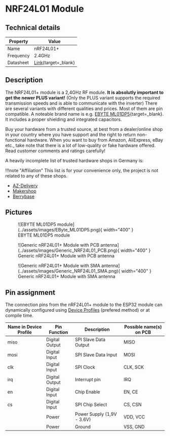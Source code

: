 # NRF24L01 Module

## Technical details

| Property | Value |
| ---- | ---------- |
| Name | nRF24L01+ |
| Frequency | 2.4GHz |
| Datasheet | [Link](https://www.sparkfun.com/datasheets/Components/SMD/nRF24L01Pluss_Preliminary_Product_Specification_v1_0.pdf){target=_blank} |

## Description

The NRF24L01+ module is a 2,4GHz RF module. **It is absolutly important to get the newer PLUS variant!** (Only the PLUS variant supports the required transmission speeds and is able to communicate with the inverter)
There are several variants with different qualities and prices. Most of them are pin compatible. A noteable brand name is e.g. [EBYTE ML01DP5](https://www.ebyte.com/en/pdf-down.aspx?id=1136){target=_blank}. It includes a proper shielding and integrated capacitors.

Buy your hardware from a trusted source, at best from a dealer/online shop in your country where you have support and the right to return non-functional hardware.
When you want to buy from Amazon, AliExpress, eBay etc., take note that there is a lot of low-quality or fake hardware offered. Read customer comments and ratings carefully!

A heavily incomplete list of trusted hardware shops in Germany is:

!!!note "Affiliation"
    This list is for your convenience only, the project is not related to any of these shops.

* [AZ-Delivery](https://www.az-delivery.de/)
* [Makershop](https://www.makershop.de/)
* [Berrybase](https://www.berrybase.de/)

## Pictures

<figure markdown>
  ![EBYTE ML01DP5 module](../assets/images/EByte_ML01DP5.png){ width="400" }
  <figcaption markdown>EBYTE ML01DP5 module</figcaption>
</figure>

<figure markdown>
  ![Generic nRF24L01+ Module with PCB antenna](../assets/images/Generic_NRF24L01_PCB.png){ width="400" }
  <figcaption markdown>Generic nRF24L01+ Module with PCB antenna</figcaption>
</figure>

<figure markdown>
  ![Generic nRF24L01+ Module with SMA antenna](../assets/images/Generic_NRF24L01_SMA.png){ width="400" }
  <figcaption markdown>Generic nRF24L01+ Module with SMA antenna</figcaption>
</figure>

## Pin assignment

The connection pins from the nRF24L01+ module to the ESP32 module can dynamically configured using [Device Profiles](../firmware/device_profiles.md) (prefered method) or at compile time.

| Name in Device Profile | Pin Function | Description | Possible name(s) on PCB |
| ---------------------- | ------------ | ----------- | -------------------- |
| miso | Digital Output | SPI Slave Data Output | MISO |
| mosi | Digital Input | SPI Slave Data Input | MOSI |
| clk | Digital Input | SPI Clock | CLK, SCK |
| irq | Digital Output | Interrupt pin | IRQ |
| en | Digital Input | Chip Enable | EN, CE |
| cs | Digital Input | SPI Chip Select | CS, CSN |
|    | Power | Power Supply (1,9V - 3.6V) | VDD, VCC |
|    | Power | Ground | VSS, GND |
